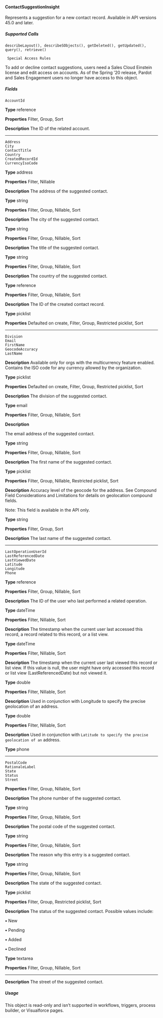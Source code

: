 #### ContactSuggestionInsight

Represents a suggestion for a new contact record. Available in API versions 45.0 and later.

##### Supported Calls
```
describeLayout(), describeSObjects(), getDeleted(), getUpdated(), query(), retrieve()

 Special Access Rules

```
To add or decline contact suggestions, users need a Sales Cloud Einstein license and edit access on accounts. As of the Spring ’20 release,
Pardot and Sales Engagement users no longer have access to this object.

##### Fields

```
AccountId

```

**Type**
reference

**Properties**
Filter, Group, Sort

**Description**
The ID of the related account.


-----

```
Address
City
ContactTitle
Country
CreatedRecordId
CurrencyIsoCode

```

**Type**
address

**Properties**
Filter, Nillable

**Description**
The address of the suggested contact.

**Type**
string

**Properties**
Filter, Group, Nillable, Sort

**Description**
The city of the suggested contact.

**Type**
string

**Properties**
Filter, Group, Nillable, Sort

**Description**
The title of the suggested contact.

**Type**
string

**Properties**
Filter, Group, Nillable, Sort

**Description**
The country of the suggested contact.

**Type**
reference

**Properties**
Filter, Group, Nillable, Sort

**Description**
The ID of the created contact record.

**Type**
picklist

**Properties**
Defaulted on create, Filter, Group, Restricted picklist, Sort


-----

```
Division
Email
FirstName
GeocodeAccuracy
LastName

```

**Description**
Available only for orgs with the multicurrency feature enabled. Contains the ISO
code for any currency allowed by the organization.

**Type**
picklist

**Properties**
Defaulted on create, Filter, Group, Restricted picklist, Sort

**Description**
The division of the suggested contact.

**Type**
email

**Properties**
Filter, Group, Nillable, Sort

**Description**

The email address of the suggested contact.

**Type**
string

**Properties**
Filter, Group, Nillable, Sort

**Description**
The first name of the suggested contact.

**Type**
picklist

**Properties**
Filter, Group, Nillable, Restricted picklist, Sort

**Description**
Accuracy level of the geocode for the address. See Compound Field
Considerations and Limitations for details on geolocation compound fields.

Note: This field is available in the API only.

**Type**
string

**Properties**
Filter, Group, Sort

**Description**
The last name of the suggested contact.


-----

```
LastOperationUserId
LastReferencedDate
LastViewedDate
Latitude
Longitude
Phone

```

**Type**
reference

**Properties**
Filter, Group, Nillable, Sort

**Description**
The ID of the user who last performed a related operation.

**Type**
dateTime

**Properties**
Filter, Nillable, Sort

**Description**
The timestamp when the current user last accessed this record, a record related
to this record, or a list view.

**Type**
dateTime

**Properties**
Filter, Nillable, Sort

**Description**
The timestamp when the current user last viewed this record or list view. If this
value is null, the user might have only accessed this record or list view
(LastReferencedDate) but not viewed it.

**Type**
double

**Properties**
Filter, Nillable, Sort

**Description**
Used in conjunction with Longitude to specify the precise geolocation of an
address.

**Type**
double

**Properties**
Filter, Nillable, Sort

**Description**
Used in conjunction with `Latitude to specify the precise geolocation of an`
address.

**Type**
phone


-----

```
PostalCode
RationaleLabel
State
Status
Street

```

**Properties**
Filter, Group, Nillable, Sort

**Description**
The phone number of the suggested contact.

**Type**
string

**Properties**
Filter, Group, Nillable, Sort

**Description**
The postal code of the suggested contact.

**Type**
string

**Properties**
Filter, Group, Nillable, Sort

**Description**
The reason why this entry is a suggested contact.

**Type**
string

**Properties**
Filter, Group, Nillable, Sort

**Description**
The state of the suggested contact.

**Type**
picklist

**Properties**
Filter, Group, Restricted picklist, Sort

**Description**
The status of the suggested contact. Possible values include:

**•** New

**•** Pending

**•** Added

**•** Declined

**Type**
textarea

**Properties**
Filter, Group, Nillable, Sort


-----

**Description**
The street of the suggested contact.

##### Usage

This object is read-only and isn’t supported in workflows, triggers, process builder, or Visualforce pages.
